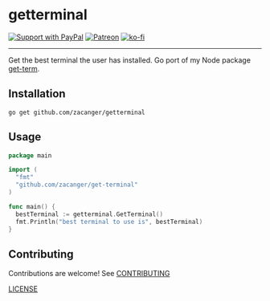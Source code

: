 # getterminal

[![Support with PayPal](https://img.shields.io/badge/paypal-donate-yellow.png)](https://paypal.me/zacanger) [![Patreon](https://img.shields.io/badge/patreon-donate-yellow.svg)](https://www.patreon.com/zacanger) [![ko-fi](https://img.shields.io/badge/donate-KoFi-yellow.svg)](https://ko-fi.com/U7U2110VB)

--------

Get the best terminal the user has installed. Go port of my Node package
[get-term](https://npm.im/get-term).

## Installation

`go get github.com/zacanger/getterminal`

## Usage

```go
package main

import (
  "fmt"
  "github.com/zacanger/get-terminal"
)

func main() {
  bestTerminal := getterminal.GetTerminal()
  fmt.Println("best terminal to use is", bestTerminal)
}
```

## Contributing

Contributions are welcome! See [CONTRIBUTING](/.github/CONTRIBUTING.md)

[LICENSE](./LICENSE.md)
